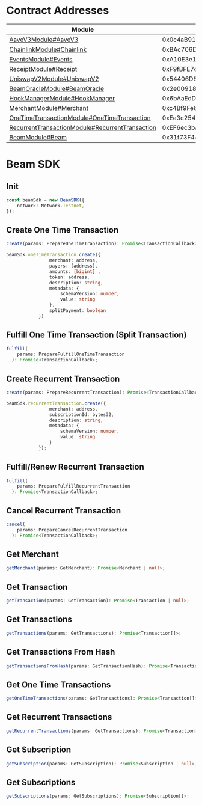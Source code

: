 # Contract Addresses
| Module | Address |
|--------|---------|
| [AaveV3Module#AaveV3](https://sepolia.scrollscan.com/address/0x0c4aB91eef4F9a3Db9179e9bF8421D64B5B4a35b#code) | 0x0c4aB91eef4F9a3Db9179e9bF8421D64B5B4a35b |
| [ChainlinkModule#Chainlink](https://sepolia.scrollscan.com/address/0xBAc706D7F29a2ba7DCfDAff3Da0B9f057EdF7c18#code) | 0xBAc706D7F29a2ba7DCfDAff3Da0B9f057EdF7c18 |
| [EventsModule#Events](https://sepolia.scrollscan.com/address/0xA10E3e1e1c574CAcFe18776834568Deb49d94b44#code) | 0xA10E3e1e1c574CAcFe18776834568Deb49d94b44 |
| [ReceiptModule#Receipt](https://sepolia.scrollscan.com/address/0xF9fBFE7ce569e4A9A64606A2296BdF4403AD0B12#code) | 0xF9fBFE7ce569e4A9A64606A2296BdF4403AD0B12 |
| [UniswapV2Module#UniswapV2](https://sepolia.scrollscan.com/address/0x54406D8748E8B0D930dEBEc11748768dcADC5eCC#code) | 0x54406D8748E8B0D930dEBEc11748768dcADC5eCC |
| [BeamOracleModule#BeamOracle](https://sepolia.scrollscan.com/address/0x2e009188D9277ac7b58537fe0eBEf5F4912e7a1B#code) | 0x2e009188D9277ac7b58537fe0eBEf5F4912e7a1B |
| [HookManagerModule#HookManager](https://sepolia.scrollscan.com/address/0x6bAaEdD503FcdF573E28a4a9Ea7d9CeF8C901e67#code) | 0x6bAaEdD503FcdF573E28a4a9Ea7d9CeF8C901e67 |
| [MerchantModule#Merchant](https://sepolia.scrollscan.com/address/0xc4Bf9Fe6A0E9104b03f290C80fC1C2058529bD6c#code) | 0xc4Bf9Fe6A0E9104b03f290C80fC1C2058529bD6c |
| [OneTimeTransactionModule#OneTimeTransaction](https://sepolia.scrollscan.com/address/0xEe3c254b0FebaF2984DE64849223eAb494319f86#code) | 0xEe3c254b0FebaF2984DE64849223eAb494319f86 |
| [RecurrentTransactionModule#RecurrentTransaction](https://sepolia.scrollscan.com/address/0xEF6ec3bAC878D746734A495eCceE655b7712C6e0#code) | 0xEF6ec3bAC878D746734A495eCceE655b7712C6e0 |
| [BeamModule#Beam](https://sepolia.scrollscan.com/address/0x31f73F44019328da4545d589a1f3e8A62C0a3e69#code) | 0x31f73F44019328da4545d589a1f3e8A62C0a3e69 |

# Beam SDK

## Init

```ts
const beamSdk = new BeamSDK({
    network: Network.Testnet,
});
```

## Create One Time Transaction
```ts
create(params: PrepareOneTimeTransaction): Promise<TransactionCallback>;
```

```ts
beamSdk.oneTimeTransaction.create({
                merchant: address,
                payers: [address],
                amounts: [bigint] ,
                token: address,
                description: string,
                metadata: {
                    schemaVersion: number,
                    value: string
                },
                splitPayment: boolean
            })
```

## Fulfill One Time Transaction (Split Transaction)
```ts
fulfill(
    params: PrepareFulfillOneTimeTransaction
  ): Promise<TransactionCallback>;
```

## Create Recurrent Transaction
```ts
create(params: PrepareRecurrentTransaction): Promise<TransactionCallback>;
```

```ts
beamSdk.recurrentTransaction.create({
                merchant: address,
                subscriptionId: bytes32,
                description: string,
                metadata: {
                    schemaVersion: number,
                    value: string
                }
            });
```

## Fulfill/Renew Recurrent Transaction
```ts
fulfill(
    params: PrepareFulfillRecurrentTransaction
  ): Promise<TransactionCallback>;
```

## Cancel Recurrent Transaction
```ts
cancel(
    params: PrepareCancelRecurrentTransaction
  ): Promise<TransactionCallback>;
```

## Get Merchant
```ts
getMerchant(params: GetMerchant): Promise<Merchant | null>;
```

## Get Transaction
```ts
getTransaction(params: GetTransaction): Promise<Transaction | null>;
```

## Get Transactions
```ts
getTransactions(params: GetTransactions): Promise<Transaction[]>;
```

## Get Transactions From Hash
```ts
getTransactionsFromHash(params: GetTransactionHash): Promise<Transaction[]>;
```

## Get One Time Transactions
```ts
getOneTimeTransactions(params: GetTransactions): Promise<Transaction[]>;
```

## Get Recurrent Transactions
```ts
getRecurrentTransactions(params: GetTransactions): Promise<Transaction[]>;
```

## Get Subscription
```ts
getSubscription(params: GetSubscription): Promise<Subscription | null>;
```

## Get Subscriptions
```ts
getSubscriptions(params: GetSubscriptions): Promise<Subscription[]>;
```
